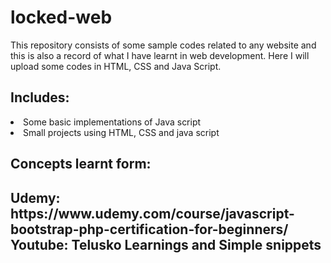 # locked-web
This repository consists of some sample codes related to any website and this is also a record of what I have learnt in web development. Here I will upload some codes in HTML, CSS and Java Script.
<h2>Includes:</h2>
<li>Some basic implementations of Java script</li>
<li>Small projects using HTML, CSS and java script</li>

<h2>Concepts learnt form:<h2>
Udemy: https://www.udemy.com/course/javascript-bootstrap-php-certification-for-beginners/
Youtube: Telusko Learnings and Simple snippets
